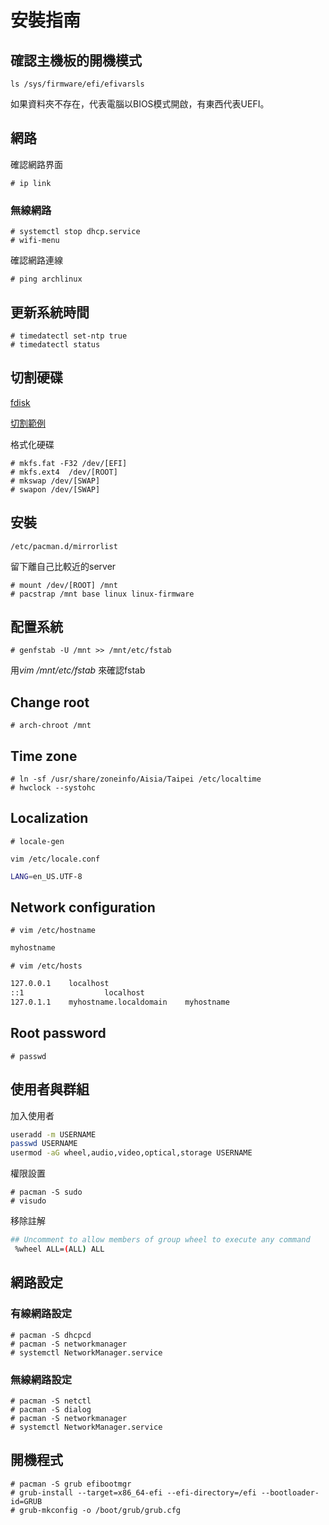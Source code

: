 # 安裝指南

## 確認主機板的開機模式

```console
ls /sys/firmware/efi/efivarsls
```

如果資料夾不存在，代表電腦以BIOS模式開啟，有東西代表UEFI。

## 網路

確認網路界面

```console
# ip link
```

### 無線網路

```console
# systemctl stop dhcp.service
# wifi-menu
```

確認網路連線

```console
# ping archlinux
```

## 更新系統時間

```console
# timedatectl set-ntp true
# timedatectl status
```

## 切割硬碟

[fdisk](https://blog.gtwang.org/linux/linux-add-format-mount-harddisk/)

[切割範例](https://wiki.archlinux.org/index.php/Partitioning#Example_layouts)

格式化硬碟

```console
# mkfs.fat -F32 /dev/[EFI]
# mkfs.ext4  /dev/[ROOT]
# mkswap /dev/[SWAP]
# swapon /dev/[SWAP]
```

## 安裝

```console
/etc/pacman.d/mirrorlist
```

留下離自己比較近的server

```console
# mount /dev/[ROOT] /mnt
# pacstrap /mnt base linux linux-firmware
```

## 配置系統

```console
# genfstab -U /mnt >> /mnt/etc/fstab
```

用*vim /mnt/etc/fstab* 來確認fstab

## Change root

```console
# arch-chroot /mnt
```

## Time zone

```console
# ln -sf /usr/share/zoneinfo/Aisia/Taipei /etc/localtime
# hwclock --systohc
```

## Localization

```console
# locale-gen
```

```console
vim /etc/locale.conf
```

```bash
LANG=en_US.UTF-8
```

## Network configuration

```console
# vim /etc/hostname
```

```bash
myhostname
```

```console
# vim /etc/hosts
```

```bash
127.0.0.1    localhost
::1                  localhost
127.0.1.1    myhostname.localdomain    myhostname
```

## Root password

```console
# passwd
```

## 使用者與群組

加入使用者

```bash
useradd -m USERNAME
passwd USERNAME
usermod -aG wheel,audio,video,optical,storage USERNAME
```

權限設置

```console
# pacman -S sudo
# visudo
```

移除註解

```bash
## Uncomment to allow members of group wheel to execute any command
 %wheel ALL=(ALL) ALL
```

## 網路設定

### 有線網路設定

```console
# pacman -S dhcpcd
# pacman -S networkmanager
# systemctl NetworkManager.service
```

### 無線網路設定

```console
# pacman -S netctl
# pacman -S dialog
# pacman -S networkmanager
# systemctl NetworkManager.service

```

## 開機程式

```console
# pacman -S grub efibootmgr
# grub-install --target=x86_64-efi --efi-directory=/efi --bootloader-id=GRUB
# grub-mkconfig -o /boot/grub/grub.cfg
```
